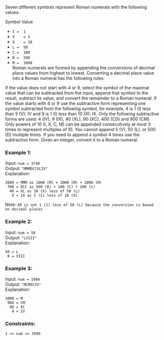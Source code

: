 Seven different symbols represent Roman numerals with the following values:  

Symbol	Value  
- `I =	1`  
- `V	= 5`  
- `X	= 10`  
- `L =	50`  
- `C =	100`  
- `D =	500`  
- `M =	1000`  
Roman numerals are formed by appending the conversions of decimal place values from highest to lowest. Converting a decimal place value into a Roman numeral has the following rules:

If the value does not start with 4 or 9, select the symbol of the maximal value that can be subtracted from the input, append that symbol to the result, subtract its value, and convert the remainder to a Roman numeral.
If the value starts with 4 or 9 use the subtractive form representing one symbol subtracted from the following symbol, for example, 4 is 1 (I) less than 5 (V): IV and 9 is 1 (I) less than 10 (X): IX. Only the following subtractive forms are used: 4 (IV), 9 (IX), 40 (XL), 90 (XC), 400 (CD) and 900 (CM).
Only powers of 10 (I, X, C, M) can be appended consecutively at most 3 times to represent multiples of 10. You cannot append 5 (V), 50 (L), or 500 (D) multiple times. If you need to append a symbol 4 times use the subtractive form.
Given an integer, convert it to a Roman numeral.

 
### Example 1:
Input: `num = 3749`  
Output: `"MMMDCCXLIX"`  
Explanation:
```
3000 = MMM as 1000 (M) + 1000 (M) + 1000 (M)
 700 = DCC as 500 (D) + 100 (C) + 100 (C)
  40 = XL as 10 (X) less of 50 (L)
   9 = IX as 1 (I) less of 10 (X)
```
Note: `49 is not 1 (I) less of 50 (L) because the conversion is based on decimal places`  


### Example 2:

Input: `num = 58`  
Output: `"LVIII"`  
Explanation:
```
50 = L
 8 = VIII
```


### Example 3:
Input: `num = 1994`  
Output: `"MCMXCIV"`  
Explanation:
```
1000 = M
 900 = CM
  90 = XC
   4 = IV
```

### Constraints:
`1 <= num <= 3999`  
